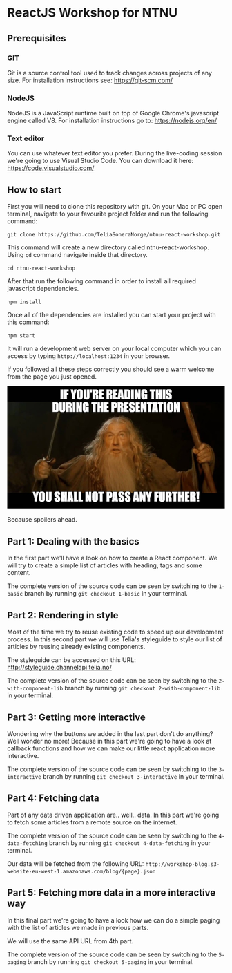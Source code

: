 # ReactJS Workshop for NTNU

## Prerequisites

### GIT

Git is a source control tool used to track changes across projects of any size. For installation instructions see: https://git-scm.com/

### NodeJS

NodeJS is a JavaScript runtime built on top of Google Chrome's javascript engine called V8. For installation instructions go to: https://nodejs.org/en/

### Text editor

You can use whatever text editor you prefer. During the live-coding session we're going to use Visual Studio Code. You can download it here: https://code.visualstudio.com/

## How to start

First you will need to clone this repository with git. On your Mac or PC open terminal, navigate to your favourite project folder and run the following command:

```shell
git clone https://github.com/TeliaSoneraNorge/ntnu-react-workshop.git
```

This command will create a new directory called ntnu-react-workshop. Using `cd` command navigate inside that directory.

```shell
cd ntnu-react-workshop
```

After that run the following command in order to install all required javascript dependencies.

```shell
npm install
```

Once all of the dependencies are installed you can start your project with this command:

```
npm start
```

It will run a development web server on your local computer which you can access by typing `http://localhost:1234` in your browser.

If you followed all these steps correctly you should see a warm welcome from the page you just opened.

![](./media/you-shall-not-pass.png)

Because spoilers ahead.

## Part 1: Dealing with the basics

In the first part we'll have a look on how to create a React component. We will try to create a simple list of articles with heading, tags and some content.

The complete version of the source code can be seen by switching to the `1-basic` branch by running `git checkout 1-basic` in your terminal.

## Part 2: Rendering in style

Most of the time we try to reuse existing code to speed up our development process. In this second part we will use Telia's styleguide to style our list of articles by reusing already existing components.

The styleguide can be accessed on this URL: http://styleguide.channelapi.telia.no/

The complete version of the source code can be seen by switching to the `2-with-component-lib` branch by running `git checkout 2-with-component-lib` in your terminal.

## Part 3: Getting more interactive

Wondering why the buttons we added in the last part don't do anything? Well wonder no more! Because in this part we're going to have a look at callback functions and how we can make our little react application more interactive.

The complete version of the source code can be seen by switching to the `3-interactive` branch by running `git checkout 3-interactive` in your terminal.

## Part 4: Fetching data

Part of any data driven application are.. well.. data. In this part we're going to fetch some articles from a remote source on the internet.

The complete version of the source code can be seen by switching to the `4-data-fetching` branch by running `git checkout 4-data-fetching` in your terminal.

Our data will be fetched from the following URL: `http://workshop-blog.s3-website-eu-west-1.amazonaws.com/blog/{page}.json`

## Part 5: Fetching more data in a more interactive way

In this final part we're going to have a look how we can do a simple paging with the list of articles we made in previous parts.

We will use the same API URL from 4th part.

The complete version of the source code can be seen by switching to the `5-paging` branch by running `git checkout 5-paging` in your terminal.